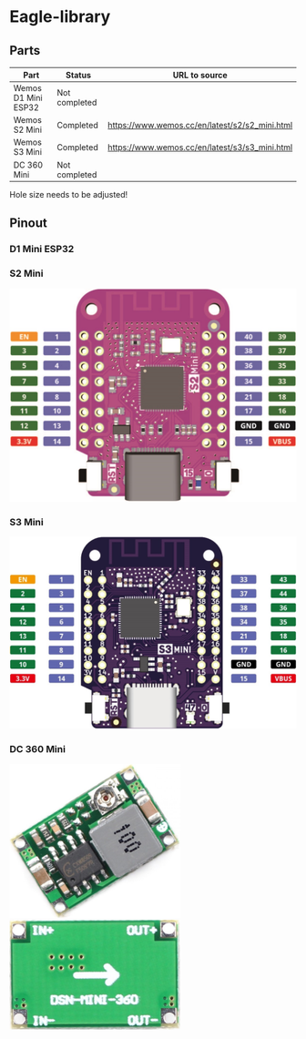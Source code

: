 # Eagle-library

## Parts

| Part                | Status        | URL to source                                  |
|---------------------|---------------|------------------------------------------------|
| Wemos D1 Mini ESP32 | Not completed |                                          |
| Wemos S2 Mini       | Completed     | https://www.wemos.cc/en/latest/s2/s2_mini.html |
| Wemos S3 Mini       | Completed     | https://www.wemos.cc/en/latest/s3/s3_mini.html |
| DC 360 Mini         | Not completed |                                                |

Hole size needs to be adjusted!

##
## Pinout

### D1 Mini ESP32


### S2 Mini
<img src="Img/S2_mini_v1.0.0_pinout.jpg" width="600"/>

### S3 Mini
<img src="Img/S3_mini_v1.0.0_pinout.jpg" width="600"/>

### DC 360 Mini
<img src="Img/DC-DC Mini-360_1.jpg" width="300"/> <img src="Img/DC-DC Mini-360_2.jpg" width="300"/>
